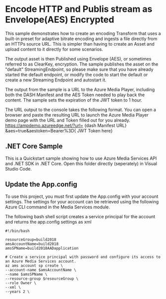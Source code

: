 # Encode HTTP and Publis stream as Envelope(AES) Encrypted
This sample demonstrates how to create an encoding Transform that uses a built-in preset for adaptive bitrate encoding and ingests a file directly from an HTTPs source URL.  This is simpler than having to create an Asset and upload content to it directly for some scenarios.

The output asset is then Published using Envelope (AES), or sometimes referred to as ClearKey, encryption. 
The sample publishes the asset on the "default" StreamingEndpoint, so please make sure that you have already started the default endpoint, or modify the code to start the default or create a new Streaming Endpoint and autostart it. 

The output from the sample is a URL to the Azure Media Player, including both the DASH Manifest and the AES Token needed to play back the content.
The sample sets the expiration of the JWT token to 1 hour.

The URL output to the console takes the following format.  You can open a browser and paste the resulting URL to launch the Azure Media Player demo page with the URL and Token filled out for you already. 
    https://ampdemo.azureedge.net/?url= {dash Manifest URL} &aes=true&aestoken=Bearer%3D{ JWT Token here}

## .NET Core Sample

This is a Quickstart sample showing how to use Azure Media Services API and .NET SDK in .NET Core. 
Open this folder directly (seperately) in Visual Studio Code. 

## Update the App.config

To use this project, you must first update the App.config with your account settings. The settings for your account can be retrieved using the following Azure CLI command in the Media Services module.

The following bash shell script creates a service principal for the account and returns the app.config settings as xml

    #!/bin/bash

    resourceGroup=build2018
    amsAccountName=build2018
    amsSPName=build2018AADapplication

    # Create a service principal with password and configure its access to an Azure Media Services account.
    az ams account sp create \
    --account-name $amsAccountName \
    --name $amsSPName \
    --resource-group $resourceGroup \
    --role Owner \
    --xml \
    --years 2 \